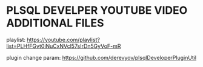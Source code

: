 # PLSQL DEVELPER YOUTUBE VIDEO ADDITIONAL FILES

playlist: https://youtube.com/playlist?list=PLHfFGvt0iNuCxNVcl57sIrDn5GyVoF-mR

plugin change param: https://github.com/derevyov/plsqlDeveloperPluginUtil
